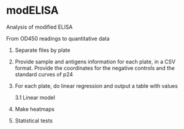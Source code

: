 # modELISA
Analysis of modified ELISA 

From OD450 readings to quantitative data

1. Separate files by plate 

2. Provide sample and antigens information for each plate, in a CSV format. Provide the coordinates for the negative controls and the standard curves of p24

3. For each plate, do linear regression and output a table with values

    3.1 Linear model 
  


4. Make heatmaps

5. Statistical tests
